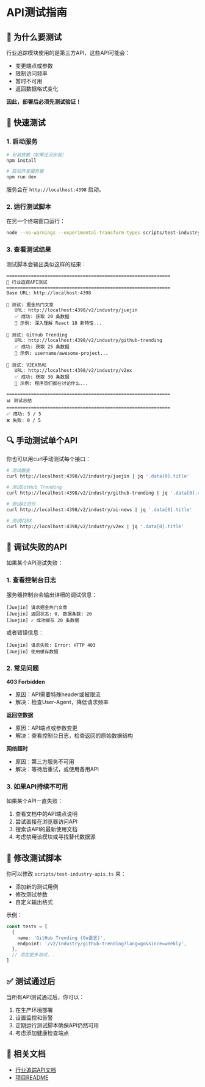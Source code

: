 # API测试指南

## 🎯 为什么要测试

行业追踪模块使用的是第三方API，这些API可能会：
- 变更端点或参数
- 限制访问频率
- 暂时不可用
- 返回数据格式变化

**因此，部署后必须先测试验证！**

## 🧪 快速测试

### 1. 启动服务

```bash
# 安装依赖（如果还没安装）
npm install

# 启动开发服务器
npm run dev
```

服务会在 `http://localhost:4398` 启动。

### 2. 运行测试脚本

在另一个终端窗口运行：

```bash
node --no-warnings --experimental-transform-types scripts/test-industry-apis.ts
```

### 3. 查看测试结果

测试脚本会输出类似这样的结果：

```
============================================================
🚀 行业追踪API测试
============================================================
Base URL: http://localhost:4398

🧪 测试: 掘金热门文章
   URL: http://localhost:4398/v2/industry/juejin
   ✅ 成功: 获取 20 条数据
   📄 示例: 深入理解 React 18 新特性...

🧪 测试: GitHub Trending
   URL: http://localhost:4398/v2/industry/github-trending
   ✅ 成功: 获取 25 条数据
   📄 示例: username/awesome-project...

🧪 测试: V2EX热帖
   URL: http://localhost:4398/v2/industry/v2ex
   ✅ 成功: 获取 30 条数据
   📄 示例: 程序员们都在讨论什么...

============================================================
📊 测试总结
============================================================
✅ 成功: 5 / 5
❌ 失败: 0 / 5
```

## 🔍 手动测试单个API

你也可以用curl手动测试每个接口：

```bash
# 测试掘金
curl http://localhost:4398/v2/industry/juejin | jq '.data[0].title'

# 测试GitHub Trending
curl http://localhost:4398/v2/industry/github-trending | jq '.data[0].repo'

# 测试AI资讯
curl http://localhost:4398/v2/industry/ai-news | jq '.data[0].title'

# 测试V2EX
curl http://localhost:4398/v2/industry/v2ex | jq '.data[0].title'
```

## 🐛 调试失败的API

如果某个API测试失败：

### 1. 查看控制台日志

服务器控制台会输出详细的调试信息：

```
[Juejin] 请求掘金热门文章
[Juejin] 返回状态: 0, 数据条数: 20
[Juejin] ✓ 成功缓存 20 条数据
```

或者错误信息：

```
[Juejin] 请求失败: Error: HTTP 403
[Juejin] 使用缓存数据
```

### 2. 常见问题

**403 Forbidden**
- 原因：API需要特殊header或被限流
- 解决：检查User-Agent，降低请求频率

**返回空数据**
- 原因：API端点或参数变更
- 解决：查看控制台日志，检查返回的原始数据结构

**网络超时**
- 原因：第三方服务不可用
- 解决：等待后重试，或使用备用API

### 3. 如果API持续不可用

如果某个API一直失败：

1. 查看文档中的API端点说明
2. 尝试直接在浏览器访问API
3. 搜索该API的最新使用文档
4. 考虑禁用该模块或寻找替代数据源

## 📝 修改测试脚本

你可以修改 `scripts/test-industry-apis.ts` 来：

- 添加新的测试用例
- 修改测试参数
- 自定义输出格式

示例：

```typescript
const tests = [
  {
    name: 'GitHub Trending (Go语言)',
    endpoint: '/v2/industry/github-trending?lang=go&since=weekly',
  },
  // 添加更多测试...
]
```

## ✅ 测试通过后

当所有API测试通过后，你可以：

1. 在生产环境部署
2. 设置监控和告警
3. 定期运行测试脚本确保API仍然可用
4. 考虑添加健康检查端点

## 🔗 相关文档

- [行业追踪API文档](./INDUSTRY_TRACKER.md)
- [项目README](../readme.md)

